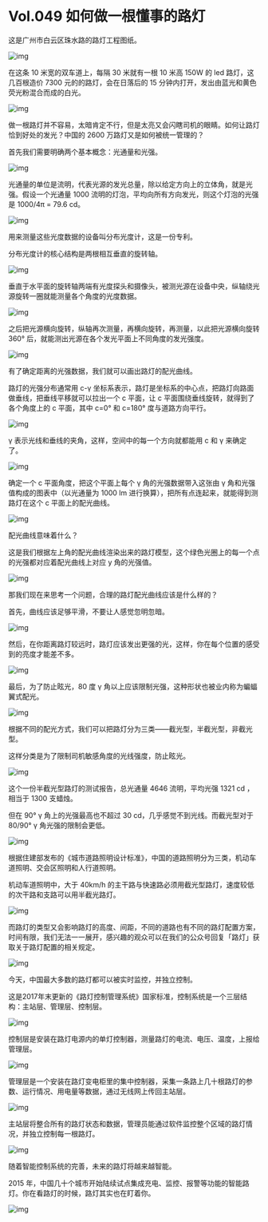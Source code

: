 # Vol.049 如何做一根懂事的路灯

这是广州市白云区珠水路的路灯工程图纸。



![img](https://mmbiz.qpic.cn/mmbiz_png/U6yRaDu1NaZ423eibFolOHaQ0HUCbibTrSUbJ0vSUdtibmerHGAe8HXqdseb4OOFAP7mt4iaVxSOTMJBrInIWC0qJQ/640?wx_fmt=png&tp=webp&wxfrom=5&wx_lazy=1&wx_co=1)



在这条 10 米宽的双车道上，每隔 30 米就有一根 10 米高 150W 的 led 路灯，这几百根造价 7300 元的的路灯，会在日落后的 15 分钟内打开，发出由蓝光和黄色荧光粉混合而成的白光。



![img](https://mmbiz.qpic.cn/mmbiz_gif/U6yRaDu1NaZ423eibFolOHaQ0HUCbibTrSicfTSd1RibAAeUfw4zENibZ8FQeFHDIrtNbfTuJGWGHiczmicgsSjqNxjwQ/640?wx_fmt=gif&tp=webp&wxfrom=5&wx_lazy=1)



做一根路灯并不容易，太暗肯定不行，但是太亮又会闪瞎司机的眼睛。如何让路灯恰到好处的发光？中国的 2600 万路灯又是如何被统一管理的？



首先我们需要明确两个基本概念：光通量和光强。



![img](https://mmbiz.qpic.cn/mmbiz_png/U6yRaDu1NaZ423eibFolOHaQ0HUCbibTrSVo2ciaXj1boSenB5s2T8d1ujEMoYsRsjxIQA5RVfTFSngMrrvzJ8q2A/640?wx_fmt=png&tp=webp&wxfrom=5&wx_lazy=1&wx_co=1)



光通量的单位是流明，代表光源的发光总量，除以给定方向上的立体角，就是光强。假设一个光通量 1000 流明的灯泡，平均向所有方向发光，则这个灯泡的光强是 1000/4π = 79.6 cd。



![img](https://mmbiz.qpic.cn/mmbiz_gif/U6yRaDu1NaZ423eibFolOHaQ0HUCbibTrS5LNEvJ1NkWtJV4XgnKVv7CVog9LWBANjQAR2MdJeT9GnLdBB5ErYJA/640?wx_fmt=gif&tp=webp&wxfrom=5&wx_lazy=1)



用来测量这些光度数据的设备叫分布光度计，这是一份专利。



分布光度计的核心结构是两根相互垂直的旋转轴。



![img](https://mmbiz.qpic.cn/mmbiz_gif/U6yRaDu1NaZ423eibFolOHaQ0HUCbibTrSbHBEic4ia2lib5ZwZ6kXyBXvd3CNzZnaoIibhoqmCCaRK0f15I7v471m3g/640?wx_fmt=gif&tp=webp&wxfrom=5&wx_lazy=1)



垂直于水平面的旋转轴两端有光度探头和摄像头，被测光源在设备中央，纵轴绕光源旋转一圈就能测量各个角度的光度数据。



![img](https://mmbiz.qpic.cn/mmbiz_gif/U6yRaDu1NaZ423eibFolOHaQ0HUCbibTrSicHIqj6S8icYqaFd0WfAAOIDRod6BZhdtj1kApYsAO45RRAzybCunPUw/640?wx_fmt=gif&tp=webp&wxfrom=5&wx_lazy=1)



之后把光源横向旋转，纵轴再次测量，再横向旋转，再测量，以此把光源横向旋转 360° 后，就能测出光源在各个发光平面上不同角度的发光强度。



![img](https://mmbiz.qpic.cn/mmbiz_gif/U6yRaDu1NaZ423eibFolOHaQ0HUCbibTrSOjjRib3piceTMlGR0BY27iaEYkkChHiboaNic06PqMDQhLkn2ibOrynJQeiaQ/640?wx_fmt=gif&tp=webp&wxfrom=5&wx_lazy=1)



有了确定距离的光强数据，我们就可以画出路灯的配光曲线。



路灯的光强分布通常用 c-γ 坐标系表示，路灯是坐标系的中心点，把路灯向路面做垂线，把垂线平移就可以拉出一个 c 平面，让 c 平面围绕垂线旋转，就得到了各个角度上的 c 平面，其中 c=0° 和 c=180° 度与道路方向平行。



![img](https://mmbiz.qpic.cn/mmbiz_gif/U6yRaDu1NaZ423eibFolOHaQ0HUCbibTrSGKZEIEMn5HrIJ5fj5o1Ur6YB9JQff9cWaepkEKWKvzno6tat8VUicLA/640?wx_fmt=gif&tp=webp&wxfrom=5&wx_lazy=1)



γ 表示光线和垂线的夹角，这样，空间中的每一个方向就都能用 c 和 γ 来确定了。



![img](https://mmbiz.qpic.cn/mmbiz_gif/U6yRaDu1NaZ423eibFolOHaQ0HUCbibTrSXPpguwEfn9h7c2xjbGpYtPgpwXiadqR7dsrwpHkRgEvcW9EIUFOBRmg/640?wx_fmt=gif&tp=webp&wxfrom=5&wx_lazy=1)



确定一个 c 平面角度，把这个平面上每个 γ 角的光强数据带入这张由 γ 角和光强值构成的图表中（以光通量为 1000 lm 进行换算），把所有点连起来，就能得到测路灯在这个 c 平面上的配光曲线。



![img](https://mmbiz.qpic.cn/mmbiz_gif/U6yRaDu1NaZ423eibFolOHaQ0HUCbibTrSKJ55ERq9JzVXcluzqFaxr3Kwfldib3E1EEX1oftoGZY2panpibPovpgQ/640?wx_fmt=gif&tp=webp&wxfrom=5&wx_lazy=1)



配光曲线意味着什么？



这是我们根据左上角的配光曲线渲染出来的路灯模型，这个绿色光圈上的每一个点的光强都对应着配光曲线上对应 y 角的光强值。



![img](https://mmbiz.qpic.cn/mmbiz_gif/U6yRaDu1NaZ423eibFolOHaQ0HUCbibTrSEULtchZWXP0NDB5PJ7hMGVOU4lpyiaCxU5LMLkrgEykmw9J1ZcH0Fww/640?wx_fmt=gif&tp=webp&wxfrom=5&wx_lazy=1)



那我们现在来思考一个问题，合理的路灯配光曲线应该是什么样的？



首先，曲线应该足够平滑，不要让人感觉忽明忽暗。



![img](https://mmbiz.qpic.cn/mmbiz_gif/U6yRaDu1NaZ423eibFolOHaQ0HUCbibTrSHCicvRfDvu9HD8j2PHRcybHsy7sYqibxZxx6tbWJH2Oxmb2iaibc9HribAQ/640?wx_fmt=gif&tp=webp&wxfrom=5&wx_lazy=1)



然后，在你距离路灯较远时，路灯应该发出更强的光，这样，你在每个位置的感受到的亮度才能差不多。



![img](https://mmbiz.qpic.cn/mmbiz_gif/U6yRaDu1NaZ423eibFolOHaQ0HUCbibTrSFphDB90REGSWaFmbYkPFlDWeBpaZAMvLe6SsTVlia8OicJk4ddnBNWDg/640?wx_fmt=gif&tp=webp&wxfrom=5&wx_lazy=1)



最后，为了防止眩光，80 度 γ 角以上应该限制光强，这种形状也被业内称为蝙蝠翼式配光。



![img](https://mmbiz.qpic.cn/mmbiz_gif/U6yRaDu1NaZ423eibFolOHaQ0HUCbibTrShY2kHRzgohLviacJHqpJl1GoynjgAqic8oWHjH0npVowXu7FqXZaQziaA/640?wx_fmt=gif&tp=webp&wxfrom=5&wx_lazy=1)



根据不同的配光方式，我们可以把路灯分为三类——截光型，半截光型，非截光型。



这样分类是为了限制司机敏感角度的光线强度，防止眩光。



![img](https://mmbiz.qpic.cn/mmbiz_gif/U6yRaDu1NaZ423eibFolOHaQ0HUCbibTrSDiaYu6KBxjzcIGNTtoSiceEiblYY4iakiaETcaAnX9hVJo6StIqkrjE2z0g/640?wx_fmt=gif&tp=webp&wxfrom=5&wx_lazy=1)



这个一份半截光型路灯的测试报告，总光通量 4646 流明，平均光强 1321 cd ，相当于 1300 支蜡烛。



但在 90° γ 角上的光强最高也不超过 30 cd，几乎感觉不到光线。而截光型对于 80/90° γ 角光强的限制会更低。



![img](https://mmbiz.qpic.cn/mmbiz_gif/U6yRaDu1NaZ423eibFolOHaQ0HUCbibTrSsRUhDDa9wd9C9ytxBBDDia64OQIgf171tItictVUicapyGB6kfMEmeJCQ/640?wx_fmt=gif&tp=webp&wxfrom=5&wx_lazy=1)



根据住建部发布的《城市道路照明设计标准》，中国的道路照明分为三类，机动车道照明、交会区照明和人行道照明。



机动车道照明中，大于 40km/h 的主干路与快速路必须用截光型路灯，速度较低的次干路和支路可以用半截光路灯。



![img](https://mmbiz.qpic.cn/mmbiz_gif/U6yRaDu1NaZ423eibFolOHaQ0HUCbibTrSZ8suiciaUzpFtiaDrzJb5GsWEkv2eMVdt9T3EmlNcDicpNiczxY1V0FjhIw/640?wx_fmt=gif&tp=webp&wxfrom=5&wx_lazy=1)



而路灯的类型又会影响路灯的高度、间距，不同的道路也有不同的路灯配置方案，时间有限，我们无法一一展开，感兴趣的观众可以在我们的公众号回复「路灯」获取关于路灯配置的相关规定。



![img](https://mmbiz.qpic.cn/mmbiz_gif/U6yRaDu1NaZ423eibFolOHaQ0HUCbibTrSvOSLYEhtlY4XXWItKIUYrfiaJFEqacnhRqbMvyGLRha3W7iciaN81VvGA/640?wx_fmt=gif&tp=webp&wxfrom=5&wx_lazy=1)



今天，中国最大多数的路灯都可以被实时监控，并独立控制。



这是2017年末更新的《路灯控制管理系统》国家标准，控制系统是一个三层结构：主站层、管理层、控制层。



![img](https://mmbiz.qpic.cn/mmbiz_gif/U6yRaDu1NaZ423eibFolOHaQ0HUCbibTrSITVtCM9oD36Ihic0GmEMgNwBd2amibEsJlcvXraxRstP2P6IFwMbNCNA/640?wx_fmt=gif&tp=webp&wxfrom=5&wx_lazy=1)



控制层是安装在路灯电源内的单灯控制器，测量路灯的电流、电压、温度，上报给管理层。



![img](https://mmbiz.qpic.cn/mmbiz_gif/U6yRaDu1NaZ423eibFolOHaQ0HUCbibTrSicESgP6P2rFYzLCn4oS4KgQIZdpdfOHibdPtnlHRgpQwWBheYDRgckcg/640?wx_fmt=gif&tp=webp&wxfrom=5&wx_lazy=1)



管理层是一个安装在路灯变电柜里的集中控制器，采集一条路上几十根路灯的参数、运行情况、用电量等数据，通过无线网上传回主站层。



![img](https://mmbiz.qpic.cn/mmbiz_gif/U6yRaDu1NaZ423eibFolOHaQ0HUCbibTrSVWzNB38fiaPVURczc3z2em0VeLibibvxKTcNUT3SD4jtuoF5d6Gv6fceQ/640?wx_fmt=gif&tp=webp&wxfrom=5&wx_lazy=1)



主站层将整合所有的路灯状态和数据，管理员能通过软件监控整个区域的路灯情况，并独立控制每一根路灯。



![img](https://mmbiz.qpic.cn/mmbiz_gif/U6yRaDu1NaZ423eibFolOHaQ0HUCbibTrSJKolysZU14IZicFhGfiaF0wV1XM041Xv9cq2GzzqqhvAeOeYaQ3iahMtQ/640?wx_fmt=gif&tp=webp&wxfrom=5&wx_lazy=1)



随着智能控制系统的完善，未来的路灯将越来越智能。



2015 年，中国几十个城市开始陆续试点集成充电、监控、报警等功能的智能路灯。你在看路灯的时候，路灯其实也在盯着你。



![img](https://mmbiz.qpic.cn/mmbiz_gif/U6yRaDu1NaZ423eibFolOHaQ0HUCbibTrS96Wricu15Z8uNDriconDyzKQZAgyfu58s3lnOh2NgShL4mLhUbhNC2LA/640?wx_fmt=gif&tp=webp&wxfrom=5&wx_lazy=1)